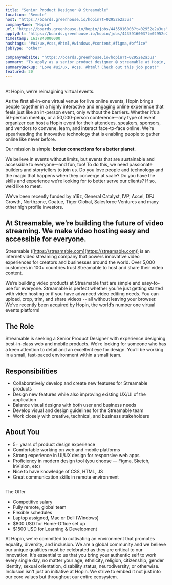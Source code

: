```yaml
---
title: "Senior Product Designer @ Streamable"
location: "Remote"
host: "https://boards.greenhouse.io/hopin?t=02952e2a3us"
companyName: "Hopin"
url: "https://boards.greenhouse.io/hopin/jobs/4435916003?t=02952e2a3us"
applyUrl: "https://boards.greenhouse.io/hopin/jobs/4435916003?t=02952e2a3us#app"
timestamp: 1617840000000
hashtags: "#ui/ux,#css,#html,#windows,#content,#figma,#office"
jobType: "other"

companyWebsite: "https://boards.greenhouse.io/hopin?t=02952e2a3us"
summary: "To apply as a senior product designer @ streamable at Hopin, you preferably need to have 5+ years of product design experience."
summaryBackup: "Love #ui/ux, #css, #html? Check out this job post!"
featured: 20
---
```


## 

At Hopin, we’re reimagining virtual events.

As the first all-in-one virtual venue for live online events, Hopin brings people together in a highly interactive and engaging online experience that feels just like an in-person event, only without the barriers. Whether it’s a 50-person meetup, or a 50,000-person conference—any type of event organizer can host a Hopin event for their attendees, speakers, sponsors, and vendors to convene, learn, and interact face-to-face online. We’re spearheading the innovative technology that is enabling people to gather online like never before.

Our mission is simple: **better connections for a better planet**. 

We believe in events without limits, but events that are sustainable and accessible to everyone—and fun, too! To do this, we need passionate builders and storytellers to join us. Do you love people and technology and the magic that happens when they converge at scale? Do you have the skills and experience we’re looking for to better serve our clients? If so, we’d like to meet.

We’ve been recently funded by a16z, General Catalyst, IVP, Accel, DFJ Growth, Northzone, Coatue, Tiger Global, Salesforce Ventures and many other high profile investors.

## At Streamable, we’re building the future of video streaming. We make video hosting easy and accessible for everyone.

Streamable ([https://streamable.com](https://streamable.com)) is an internet video streaming company that powers innovative video experiences for creators and businesses around the world. Over 5,000 customers in 100+ countries trust Streamable to host and share their video content.

We’re building video products at Streamable that are simple and easy-to-use for everyone. Streamable is perfect whether you’re just getting started with video hosting or if you have advanced video editing needs. You can upload, crop, trim, and share videos -- all without leaving your browser. We’ve recently been acquired by Hopin, the world’s number one virtual events platform!

## The Role

Streamable is seeking a Senior Product Designer with experience designing best-in-class web and mobile products. We’re looking for someone who has a keen attention to detail and an excellent eye for design. You’ll be working in a small, fast-paced environment within a small team. 

## Responsibilities

*   Collaboratively develop and create new features for Streamable products
*   Design new features while also improving existing UX/UI of the application
*   Balance visual designs with both user and business needs
*   Develop visual and design guidelines for the Streamable team
*   Work closely with creative, technical, and business stakeholders

## About You

*   5+ years of product design experience 
*   Comfortable working on web and mobile platforms
*   Strong experience in UI/UX design for responsive web apps
*   Proficiency in modern design tool (you choose — Figma, Sketch, InVision, etc)
*   Nice to have knowledge of CSS, HTML, JS
*   Great communication skills in remote environment

## 

The Offer

*   Competitive salary
*   Fully remote, global team
*   Flexible schedules
*   Laptop assigned, Mac or Dell (Windows)
*   $800 USD for Home-Office set up
*   $1500 USD for Learning & Development

At Hopin, we're committed to cultivating an environment that promotes equality, diversity, and inclusion. We are a global community and we believe our unique qualities must be celebrated as they are critical to our innovation. It's essential to us that you bring your authentic self to work every single day, no matter your age, ethnicity, religion, citizenship, gender identity, sexual orientation, disability status, neurodiversity, or otherwise. Inclusion isn't just an initiative at Hopin. We strive to embed it not just into our core values but throughout our entire ecosystem.
